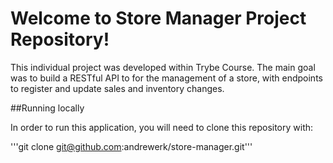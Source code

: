 # Welcome to Store Manager Project Repository!

This individual project was developed within Trybe Course. The main goal was to build a RESTful API to for the management of a store, with endpoints to register and update sales and inventory changes.

##Running locally

In order to run this application, you will need to clone this repository with:

'''git clone git@github.com:andrewerk/store-manager.git'''
